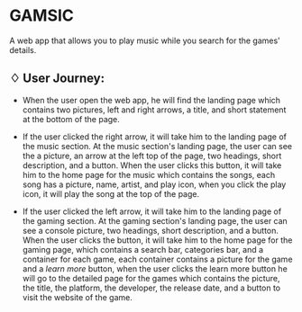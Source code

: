 # GAMSIC
A web app that allows you to play music while you search for the games' details.
## ♢ User Journey:

- When the user open the web app, he will find the landing page which contains two pictures, left and right arrows, a title, and short statement at the bottom of the page.

- If the user clicked the right arrow, it will take him to the landing page of the music section. At the music section's landing page, the user can see the a picture, an arrow at the left top of the page, two headings, short description, and a button. When the user clicks this button, it will take him to the home page for the music which contains the songs, each song has a picture, name, artist, and play icon, when you click the play icon, it will play the song at the top of the page.

- If the user clicked the left arrow, it will take him to the landing page of the gaming section. At the gaming section's landing page, the user can see a console picture, two headings, short description, and a button. When the user clicks the button, it will take him to the home page for the gaming page, which contains a search bar, categories bar, and a container for each game, each container contains a picture for the game and a *learn more* button, when the user clicks the learn more button he will go to the detailed page for the games which contains the picture, the title, the platform, the developer, the release date, and a button to visit the website of the game.